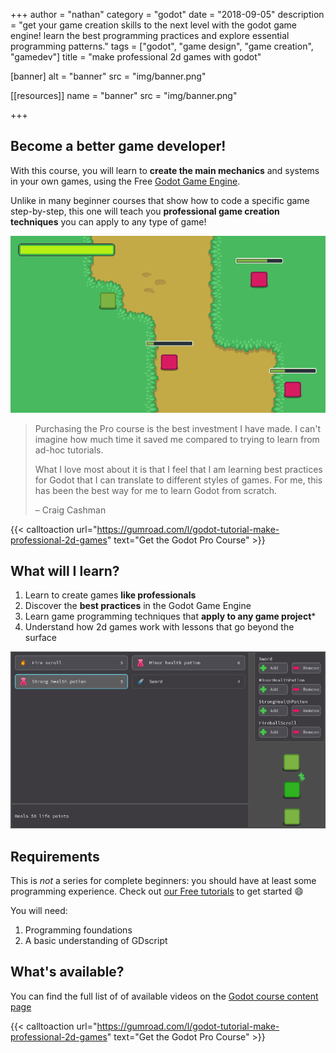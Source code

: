 +++
author = "nathan"
category = "godot"
date = "2018-09-05"
description = "get your game creation skills to the next level with the godot game engine! learn the best programming practices and explore essential programming patterns."
tags = ["godot", "game design", "game creation", "gamedev"]
title = "make professional 2d games with godot"

[banner]
  alt = "banner"
  src = "img/banner.png"

[[resources]]
  name = "banner"
  src = "img/banner.png"

+++

## Become a better game developer!

With this course, you will learn to **create the main mechanics** and systems in your own games, using the Free [Godot Game Engine](https://godotengine.org/).

Unlike in many beginner courses that show how to code a specific game step-by-step, this one will teach you **professional game creation techniques** you can apply to any type of game!

![Player GUI screenshot](./content/chapter-07-ui-series-screen.png)

> Purchasing the Pro course is the best investment I have made. I can't imagine how much time it saved me compared to trying to learn from ad-hoc tutorials.
>
> What I love most about it is that I feel that I am learning best practices for Godot that I can translate to different styles of games. For me, this has been the best way for me to learn Godot from scratch.
>
> – Craig Cashman

{{< calltoaction url="https://gumroad.com/l/godot-tutorial-make-professional-2d-games" text="Get the Godot Pro Course" >}}



## What will I learn?

1. Learn to create games **like professionals**
1. Discover the **best practices** in the Godot Game Engine
1. Learn game programming techniques that **apply to any game project***
1. Understand how 2d games work with lessons that go beyond the surface

![Inventory demo screenshot](./content/chapter-09-inventory-demo.png)

## Requirements

This is *not* a series for complete beginners: you should have at least some programming experience. Check out [our Free tutorials](http://youtube.com/c/gdquest) to get started 😄

You will need:

1. Programming foundations
1. A basic understanding of GDscript

## What's available?

You can find the full list of of available videos on the [Godot course content page](content)

{{< calltoaction url="https://gumroad.com/l/godot-tutorial-make-professional-2d-games" text="Get the Godot Pro Course" >}}
